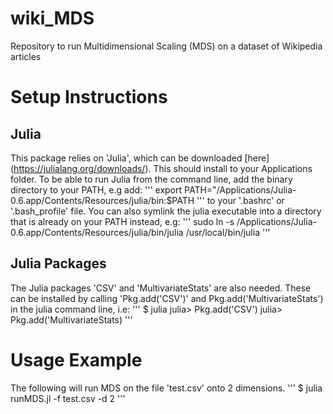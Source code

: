 # wiki_MDS

Repository to run Multidimensional Scaling (MDS) on a dataset of Wikipedia articles

# Setup Instructions

## Julia
This package relies on 'Julia', which can be downloaded [here] (https://julialang.org/downloads/).
This should install to your Applications folder. To be able to run Julia from the command line, add the binary directory to your PATH, e.g add:
'''
export PATH="/Applications/Julia-0.6.app/Contents/Resources/julia/bin:$PATH
'''
to your '.bashrc' or '.bash_profile' file.
You can also symlink the julia executable into a directory that is already on your PATH instead, e.g:
'''
sudo ln -s /Applications/Julia-0.6.app/Contents/Resources/julia/bin/julia /usr/local/bin/julia
'''

## Julia Packages
The Julia packages 'CSV' and 'MultivariateStats' are also needed. These can be installed by calling 'Pkg.add('CSV')' and Pkg.add('MultivariateStats') in the julia command line, i.e:
'''
$ julia
julia> Pkg.add('CSV')
julia> Pkg.add('MultivariateStats)
'''

# Usage Example
The following will run MDS on the file 'test.csv' onto 2 dimensions.
'''
$ julia runMDS.jl -f test.csv -d 2
'''